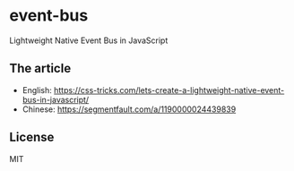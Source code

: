 # event-bus

Lightweight Native Event Bus in JavaScript

## The article

* English: <https://css-tricks.com/lets-create-a-lightweight-native-event-bus-in-javascript/>
* Chinese: <https://segmentfault.com/a/1190000024439839>

## License

MIT
